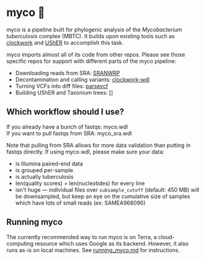 # myco 🍄
myco is a pipeline built for phylogenic analysis of the _Mycobacterium tuberculosis_ complex (MBTC). It builds upon existing tools such as [clockwork](https://github.com/iqbal-lab-org/clockwork) and [UShER](https://www.nature.com/articles/s41588-021-00862-7) to accomplish this task.

myco imports almost all of its code from other repos. Please see those specific repos for support with different parts of the myco pipeline:
* Downloading reads from SRA: [SRANWRP](https://github.com/aofarrel/SRANWRP)
* Decontamination and calling variants: [clockwork-wdl](https://github.com/aofarrel/clockwork-wdl)
* Turning VCFs into diff files: [parsevcf](https://github.com/lilymaryam/parsevcf)
* Building UShER and Taxonium trees: []

## Which workflow should I use?
If you already have a bunch of fastqs: myco.wdl  
If you want to pull fastqs from SRA: myco_sra.wdl  

Note that pulling from SRA allows for more data validation than putting in fastqs directly. If using myco.wdl, please make sure your data:
* is Illumina paired-end data  
* is grouped per-sample  
* is actually tuberculosis  
* len(quality scores) = len(nucleotides) for every line  
* isn't huge — individual files over `subsample_cutoff` (default: 450 MB) will be downsampled, but keep an eye on the cumulative size of samples which have lots of small reads (ex: SAMEA968096)


## Running myco
The currently recommended way to run myco is on Terra, a cloud-computing resource which uses Google as its backend. However, it also runs as-is on local machines. See [running_myco.md](/doc/running_myco.md) for instructions.
